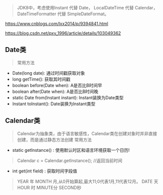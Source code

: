 
>  JDK8中，考虑使用Instant 代替 Date， LocalDateTime 代替 Calendar，DateTimeFormatter 代替 SimpleDateFormat。

https://www.cnblogs.com/lxx2014/p/9394841.html

https://blog.csdn.net/pxy_1996/article/details/103049362

## Date类
> 常用方法
- Date(long date):  通过时间戳获取对象
- long getTime():  获取其时间戳
- boolean before(Date when):  A是否比B时间早
- boolean after(Date when):  A是否比B时间晚
- static Date from(Instant instant): Instant装换为Date类型
- Instant toInstant():  Date装换为Instant类型


## Calendar类
>  Calendar为抽象类，由于语言敏感性，Calendar类在创建对象时并非直接创建，而是通过静态方法创建
>  常用方法
-  static getInstance() : 使用默认时区和语言环境获取一个日历!
> Calendar c = Calendar.getInstance();  //返回当前时间
-  int get(int field) :  获取时间字段值
>  YEAR 年    MONTH 月,从0开始算起,最大11;0代表1月,11代表12月。  DATE 天   HOUR 时   MINUTE分   SECOND秒
